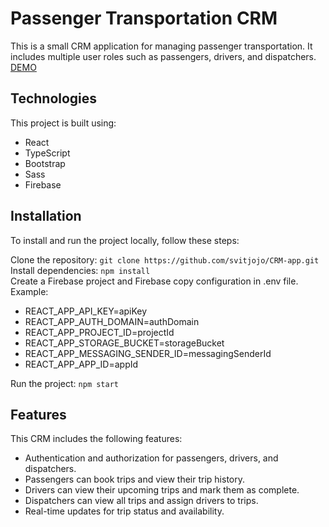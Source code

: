 # Passenger Transportation CRM
This is a small CRM application for managing passenger transportation. It includes multiple user roles such as passengers, drivers, and dispatchers.<br/>
[DEMO](https://svitjojo.github.io/CRM-app/)

## Technologies
This project is built using:

- React
- TypeScript
- Bootstrap
- Sass
- Firebase

## Installation
To install and run the project locally, follow these steps:

Clone the repository: `git clone https://github.com/svitjojo/CRM-app.git`<br/>
Install dependencies: `npm install`<br/>
Create a Firebase project and Firebase copy configuration in .env file. Example:<br/>
- REACT_APP_API_KEY=apiKey<br/>
- REACT_APP_AUTH_DOMAIN=authDomain<br/>
- REACT_APP_PROJECT_ID=projectId<br/>
- REACT_APP_STORAGE_BUCKET=storageBucket<br/>
- REACT_APP_MESSAGING_SENDER_ID=messagingSenderId<br/>
- REACT_APP_APP_ID=appId<br/>

Run the project: `npm start`<br/>

## Features
This CRM includes the following features:

- Authentication and authorization for passengers, drivers, and dispatchers.
- Passengers can book trips and view their trip history.
- Drivers can view their upcoming trips and mark them as complete.
- Dispatchers can view all trips and assign drivers to trips.
- Real-time updates for trip status and availability.
